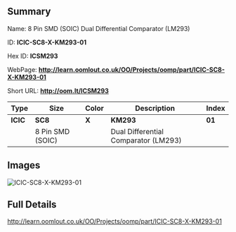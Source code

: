 

## Summary
 
Name:  8 Pin SMD (SOIC) Dual Differential Comparator (LM293) 

ID: __ICIC-SC8-X-KM293-01__

Hex ID: __ICSM293__

WebPage: __http://learn.oomlout.co.uk/OO/Projects/oomp/part/ICIC-SC8-X-KM293-01__

Short URL: __http://oom.lt/ICSM293__


| Type   | Size   | Color   | Description   | Index   |    
| ----- | ------   | ------   | -----   | ----   |    
| __ICIC__   					| __SC8__   					| __X__    						| __KM293__    					| __01__ |    
| 		| 8 Pin SMD (SOIC)	| 		| Dual Differential Comparator (LM293)	| 	|

## Images
![ICIC-SC8-X-KM293-01](http://oomlout.com/oomp-gen/parts/ICIC-SC8-X-KM293-01/ICIC-SC8-X-KM293-01_420.jpg)

## Full Details

 http://learn.oomlout.co.uk/OO/Projects/oomp/part/ICIC-SC8-X-KM293-01

